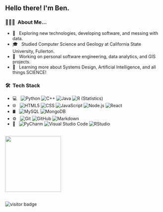 <h2> Hello there! I'm Ben.</h2>

<h3> 👨🏻‍💻 &nbsp;About Me... </h3>

- 🤔 &nbsp; Exploring new technologies, developing software, and messing with data.
- 🎓 &nbsp; Studied Computer Science and Geology at California State University, Fullerton.
- 💼 &nbsp; Working on personal software engineering, data analytics, and GIS projects.
- 🌱 &nbsp; Learning more about Systems Design, Artificial Intelligence, and all things SCIENCE!

<h3> 🛠 &nbsp;Tech Stack</h3>

- 💻 &nbsp;
  ![Python](https://img.shields.io/badge/-Python-333333?style=flat&logo=python)
  ![C++](https://img.shields.io/badge/-C++-333333?style=flat&logo=C%2B%2B&logoColor=00599C)
  ![Java](https://img.shields.io/badge/-Java-333333?style=flat&logo=Java&logoColor=007396)
  ![R (Statistics)](https://img.shields.io/badge/-R-333333?style=flat&logo=R&logoColor=276DC3)
- 🌐 &nbsp;
  ![HTML5](https://img.shields.io/badge/-HTML5-333333?style=flat&logo=HTML5)
  ![CSS](https://img.shields.io/badge/-CSS-333333?style=flat&logo=CSS3&logoColor=1572B6)
  ![JavaScript](https://img.shields.io/badge/-JavaScript-333333?style=flat&logo=javascript)
  ![Node.js](https://img.shields.io/badge/-Node.js-333333?style=flat&logo=node.js)
  ![React](https://img.shields.io/badge/-React-333333?style=flat&logo=react)
- 🛢 &nbsp;
  ![MySQL](https://img.shields.io/badge/-MySQL-333333?style=flat&logo=mysql)
  ![MongoDB](https://img.shields.io/badge/-MongoDB-333333?style=flat&logo=mongodb)
- ⚙️ &nbsp;
  ![Git](https://img.shields.io/badge/-Git-333333?style=flat&logo=git)
  ![GitHub](https://img.shields.io/badge/-GitHub-333333?style=flat&logo=github)
  ![Markdown](https://img.shields.io/badge/-Markdown-333333?style=flat&logo=markdown)
- 🔧 &nbsp;
  ![PyCharm](https://img.shields.io/badge/PyCharm-333333?style=flat&logo=pycharm&logoColor=green)
  ![Visual Studio Code](https://img.shields.io/badge/-Visual%20Studio%20Code-333333?style=flat&logo=visual-studio-code&logoColor=007ACC)
  ![RStudio](https://img.shields.io/badge/-RStudio-333333?style=flat&logo=rstudio)

<br>

<a href="https://github.com/BenjaminBFuller">
  
  <img height="180em" src="https://github-readme-stats.vercel.app/api/top-langs/?username=BenjaminBFuller&theme=gruvbox&layout=compact" />
</a>

<br/>

<br>

  ![visitor badge](https://visitor-badge.glitch.me/badge?page_id=BenjaminBFuller.visitor-badge&left_color=dimgray&right_color=goldenrod) 
<br/>
